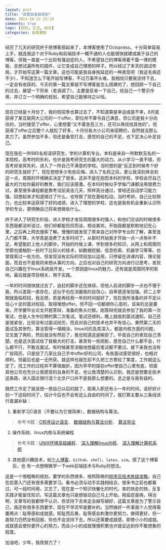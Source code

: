 ```yaml
---
layout: post
title: "自警自省自规划"
date: 2013-10-22 22:18
comments: true
tags: [规划, 生活, 励志]
categories: 自我激励
---
```

经历了几天的研究终于把博客搭起来了，本博客使用了Octopress，十分简单容易上手，就连我这个对于Ruby和前端技术一概不通的人也能很快就建成属于自己的博客。但我一直是一个比较有强迫症的人，不希望自己的博客用着千篇一律的模板，总想试遍所有的插件，让它变成自己理想的样子。所以经过了多天的调试布局，才开始写这第一篇文章。这也可能是我自身拖延症的一种表现吧（我这毛病还不少），不知道怎么下笔开始写博客，不过万事开头难，我相信只要我坚持下去，一定会有收获的。今天的第一篇文章就不写博客是怎么搭建的了，想回顾一下自己的过去，展望一下将来（老调调了）。主要是反省一下自己，给自己一个警示作用，并订立一个明确的规划，希望自己能够持之以恒。
<!-- more -->
***
现在已经是十月份了，我的校招季也算过去了，不知道算是幸运或是不幸，8月底获得了某互联网大公司的一个offer，职位并不算令自己满意，但公司是我十分向往的，当时接受了offer，心里想着“又不着急签三方，还可以再找找其他的”。但获得了offer之后整个人就松了好多，十月份各大小公司来招聘的，自然就没那么卖力了。虽然参加不多，但还是备受打击，感觉的自己的不足，也下定决心补足自己。

现在我在一所985名校读研究生，学的计算机专业。本科是来自一所默默无名的一本院校，高考时的失利，也许是我考研究生的最大的动力。从小学习一直不错，但高考却发挥失利，进入了一所自己不满意的学校。当时想的是“反正到时候考个好的研究生就好了”，现在想想多少有些后悔，进入了名校之后，更让我深刻体会到这一点，周围的环境确实决定了很多。这并不是在抱怨本科的学校，学校会尽自己最大的力给你最好的教育，我们应该感激。在本科时候似乎学每门课都没用很费力过，甚至很多课程都是靠考试前突击几天，照样高分通过，曾经还自诩学习能力强。回想起来才知道错过了什么，也导致了现在基础松动。当时考研，自己比较努力，也比较幸运获得了好的成绩，进入了理想的学校，这也是我有机会重新认识所学的专业，更明确自己将来想做些什么。

终于进入了研究生阶段，进入学校才发现周围很多的强人，和他们交谈的时候很多东西我都没听说过，他们却都能侃侃而谈，相谈甚欢。开始我都是默默地记在心里，之后再上网去搜索了解。慢慢的就发现了原来自己对所学专业的了解，甚至连入门都不算，大学真是浪费了太多时间了。从那时开始我才开始一点一点弥补不足，希望能赶上他人的脚步。开始的时候上课，学到很多的知识，从网上和周围同学那也接触到一些时下比较火的技术，如数据挖掘、信息检索、机器学习等等。也曾探索过一些方向，但发现没有实际的项目加以运用，只停留在讲课内容，理论层面，而且也不是我将来想从事的方向。之后也对自己的研究方向进行过思考，发现自己兴趣在于linux系统层开发，一个原因是linux的魅力，还有就是周围同学的影响，最后就是项目相关，用于实践。

一年的时间很快就过去了，追赶的脚步还在继续，但他人前进的脚步一点也不慢于我，所以差距一直存在，这似乎也在消磨我的自信心，自卑感逐渐加强。研二上学期就面临校招，我总想，若是再给我一年的时间就好了，现在我所准备的并不足以信心十足的面对校招，取得理想offer。但不回一切都顺你心意的，该来的总是要来。开学要毕业论文开题答辩，准备的焦头烂额。刚答辩完就去参加了我的第一次笔试，也是人生中应聘的第二次笔试。笔试还顺利，晚上就收到面试通知。自己还是很紧张，比较没有过面试经历，而且对自己的技术也并不有信心。果然第二天的面试及其惨烈，算法答得一塌糊涂，linux问的及其深入，都是内核方面的问题，交叉面了两轮，然后就没有然后了，我也知道这是婉拒了。毕竟自己的表现自己清楚。也是这次面试给了我极大的打击，甚至有一些阴影，感觉自己什么都不会，什么都不行，不敢去面试，有时候甚至消极地想最后笔试都不要过。接下来我也没有广投简历，只是投了几家比自己手中offer好的公司，有些面试感受很好，也相对顺利，但最后也是一无所获。就这样也就在前不久把三方寄给了某度，工作就这么定了。找工作的过程并不算很曲折，因为早早的提前offer使自己心里有底，但面其他公司也充分让我感受的自身的不足，也让我清楚的认识到，我还是想要走技术这条路，进入国企银行混个北京户口并不是我那么想要的。总之是与我有益的。

既然工作定了就该想一想自己以后的路了，距离入职还有小一年的时间。该好好计划一下这段时间了，估计今后也不会有这么自由的时间了。我打算主要从三条线进行查漏补缺：

1. 重新学习C语言（不要以为它很简单），数据结构与算法。
> 参考书籍：[C程序设计语言](http://www.amazon.cn/C%E7%A8%8B%E5%BA%8F%E8%AE%BE%E8%AE%A1%E8%AF%AD%E8%A8%80-%E5%85%8B%E5%B0%BC%E6%B1%89/dp/B0011425T8/ref=sr_1_1?ie=UTF8&qid=1382437254&sr=8-1&keywords=C%E7%A8%8B%E5%BA%8F%E8%AE%BE%E8%AE%A1%E8%AF%AD%E8%A8%80)、
[数据结构与算法分析](http://www.amazon.cn/%E6%95%B0%E6%8D%AE%E7%BB%93%E6%9E%84%E4%B8%8E%E7%AE%97%E6%B3%95%E5%88%86%E6%9E%90-C%E8%AF%AD%E8%A8%80%E6%8F%8F%E8%BF%B0-%E7%BB%B4%E6%96%AF/dp/B002WC7NGS/ref=sr_1_1?ie=UTF8&qid=1382437316&sr=8-1&keywords=%E6%95%B0%E6%8D%AE%E7%BB%93%E6%9E%84%E4%B8%8E%E7%AE%97%E6%B3%95%E5%88%86%E6%9E%90)、
[算法导论](http://www.amazon.cn/%E7%AE%97%E6%B3%95%E5%AF%BC%E8%AE%BA-Thomas-H-Cormen/dp/B00AK7BYJY/ref=sr_1_1?ie=UTF8&qid=1382437342&sr=8-1&keywords=%E7%AE%97%E6%B3%95%E5%AF%BC%E8%AE%BA)
2. 操作系统、linux内核与系统编程
> 参考书籍：[UNIX环境高级编程](http://www.amazon.cn/UNIX%E7%8E%AF%E5%A2%83%E9%AB%98%E7%BA%A7%E7%BC%96%E7%A8%8B-%E5%8F%B2%E8%92%82%E6%96%87%E6%96%AF/dp/B00114GRG0/ref=sr_1_1?ie=UTF8&qid=1382437399&sr=8-1&keywords=UNIX%E7%8E%AF%E5%A2%83%E9%AB%98%E7%BA%A7%E7%BC%96%E7%A8%8B)、
[深入理解linux内核](http://www.amazon.cn/%E6%B7%B1%E5%85%A5%E7%90%86%E8%A7%A3LINUX%E5%86%85%E6%A0%B8-%E5%8D%9A%E9%9F%A6/dp/B0011F5RYM/ref=sr_1_1?ie=UTF8&qid=1382437438&sr=8-1&keywords=%E6%B7%B1%E5%85%A5%E7%90%86%E8%A7%A3linux%E5%86%85%E6%A0%B8)、
[深入理解计算机系统](http://www.amazon.cn/%E8%AE%A1%E7%AE%97%E6%9C%BA%E7%A7%91%E5%AD%A6%E4%B8%9B%E4%B9%A6-%E6%B7%B1%E5%85%A5%E7%90%86%E8%A7%A3%E8%AE%A1%E7%AE%97%E6%9C%BA%E7%B3%BB%E7%BB%9F-%E5%B8%83%E8%8E%B1%E6%81%A9%E7%89%B9/dp/B004BJ18KM/ref=sr_1_1?ie=UTF8&qid=1382437465&sr=8-1&keywords=%E6%B7%B1%E5%85%A5%E7%90%86%E8%A7%A3%E8%AE%A1%E7%AE%97%E6%9C%BA%E7%B3%BB%E7%BB%9F)
3. 其他感兴趣技术，如[个人博客](http://812lcl.github.io/)、`Github`、`shell`、`latex`、`vim`。搭了这个博客后，也
有一点想稍微学一下web前端技术与Ruby的想法。

这是一个很粗略的规划，要学的东西很多，按照陈皓的[程序员技术练级攻略](http://coolshell.cn/articles/4990.html)，自己在启蒙入门还有很多需要学习。看书必须与动手实践相结合，很多书之前也都看过，可一段时间用，又忘了，现在是一个知识快餐化的时代，来的快走的快，反复实践才能留住知识。写这篇文章也只是想驱动自己马上开始，拖延症是病，得治啊，文章写的我都惨不认识，但坚持下去肯定会越写越好，这篇文章是为了警示自己，我还有很多东西要学，现在不学迟早是要补的。当然做好一件事我个人觉得需要两点：耻辱感和成就感。知耻而后勇，耻辱感会刺激你更努力，做得更好。但一直努力仍然没有回报，你也不会坚持下去，所以还需要成就感，即使小小的成就。成就感会使你更开心的努力，而且小小的成就慢慢积累也许就会达到你不敢想象的程度。

加油吧，少年，我改努力了！
